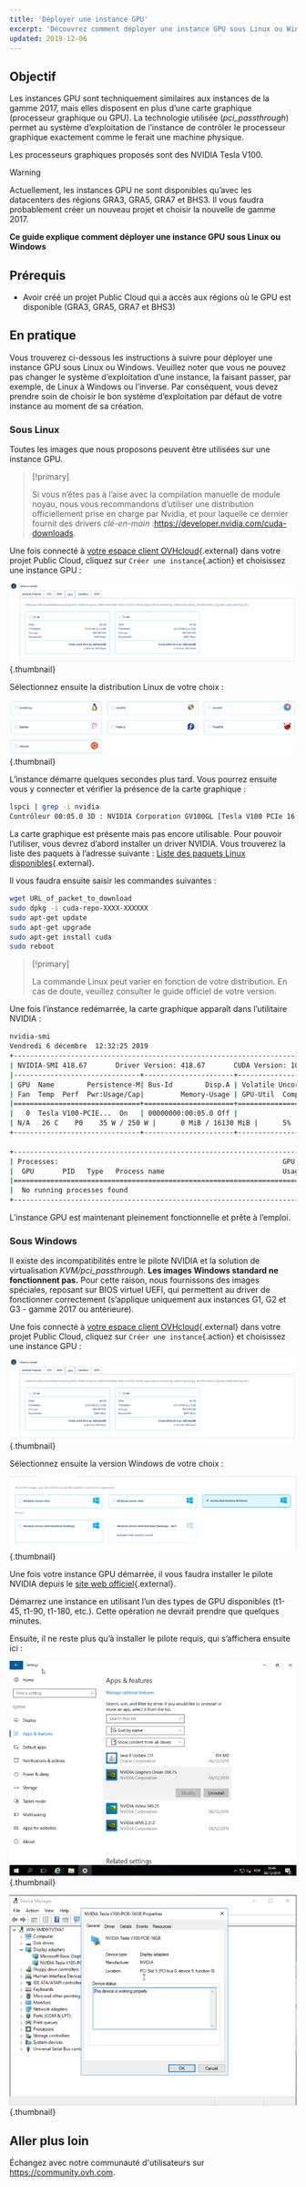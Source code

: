 ```yaml
---
title: 'Déployer une instance GPU'
excerpt: 'Découvrez comment déployer une instance GPU sous Linux ou Windows'
updated: 2019-12-06
---
```



## Objectif

Les instances GPU sont techniquement similaires aux instances de la gamme 2017, mais elles disposent en plus d’une carte graphique (processeur graphique ou GPU). La technologie utilisée (*pci_passthrough*) permet au système d’exploitation de l’instance de contrôler le processeur graphique exactement comme le ferait une machine physique.

Les processeurs graphiques proposés sont des NVIDIA Tesla V100. 

> [!warning]
>
> Actuellement, les instances GPU ne sont disponibles qu’avec les datacenters des régions GRA3, GRA5, GRA7 et BHS3. Il vous faudra probablement créer un nouveau projet et choisir la nouvelle de gamme 2017.
> 

**Ce guide explique comment déployer une instance GPU sous Linux ou Windows**

## Prérequis

- Avoir créé un projet Public Cloud qui a accès aux régions où le GPU est disponible (GRA3, GRA5, GRA7 et BHS3)

## En pratique

Vous trouverez ci-dessous les instructions à suivre pour déployer une instance GPU sous Linux ou Windows.
Veuillez noter que vous ne pouvez pas changer le système d’exploitation d’une instance, la faisant passer, par exemple, de Linux à Windows ou l’inverse. Par conséquent, vous devez prendre soin de choisir le bon système d’exploitation par défaut de votre instance au moment de sa création.


### Sous Linux

Toutes les images que nous proposons peuvent être utilisées sur une instance GPU.

> [!primary]
>
> Si vous n’êtes pas à l’aise avec la compilation manuelle de module noyau, nous vous recommandons d’utiliser une distribution officiellement prise en charge par Nvidia, et pour laquelle ce dernier fournit des drivers *clé-en-main* :<https://developer.nvidia.com/cuda-downloads>.
> 

Une fois connecté à [votre espace client OVHcloud](https://www.ovh.com/auth/?action=alleraugestionnaire){.external} dans votre projet Public Cloud, cliquez sur `Créer une instance`{.action} et choisissez une instance GPU :

![public-cloud](images/gpu.png){.thumbnail}

Sélectionnez ensuite la distribution Linux de votre choix :

![public-cloud](images/linuxchoice.png){.thumbnail}

L’instance démarre quelques secondes plus tard. Vous pourrez ensuite vous y connecter et vérifier la présence de la carte graphique : 

```bash
lspci | grep -i nvidia
Contrôleur 00:05.0 3D : NVIDIA Corporation GV100GL [Tesla V100 PCIe 16 Go] (rév. a1)
```

La carte graphique est présente mais pas encore utilisable. Pour pouvoir l’utiliser, vous devrez d’abord installer un driver NVIDIA. Vous trouverez la liste des paquets à l’adresse suivante : [Liste des paquets Linux disponibles](https://developer.download.nvidia.com/compute/cuda/repos/){.external}.

Il vous faudra ensuite saisir les commandes suivantes :

```sh
wget URL_of_packet_to_download
sudo dpkg -i cuda-repo-XXXX-XXXXXX
sudo apt-get update
sudo apt-get upgrade
sudo apt-get install cuda
sudo reboot
```

> [!primary]
>
> La commande Linux peut varier en fonction de votre distribution. En cas de doute, veuillez consulter le guide officiel de votre version.
> 


Une fois l’instance redémarrée, la carte graphique apparaît dans l’utilitaire NVIDIA :

```sh
nvidia-smi
Vendredi 6 décembre  12:32:25 2019       
+-----------------------------------------------------------------------------+
| NVIDIA-SMI 418.67       Driver Version: 418.67       CUDA Version: 10.1     |
|-------------------------------+----------------------+----------------------+
| GPU  Name        Persistence-M| Bus-Id        Disp.A | Volatile Uncorr. ECC |
| Fan  Temp  Perf  Pwr:Usage/Cap|         Memory-Usage | GPU-Util  Compute M. |
|===============================+======================+======================|
|   0  Tesla V100-PCIE...  On   | 00000000:00:05.0 Off |                    0 |
| N/A   26 C    P0    35 W / 250 W |      0 MiB / 16130 MiB |      5%      Par défaut |
+-------------------------------+----------------------+----------------------+
                                                                               
+-----------------------------------------------------------------------------+
| Processes:                                                       GPU Memory |
|  GPU       PID   Type   Process name                             Usage      |
|=============================================================================|
|  No running processes found                                                 |
+-----------------------------------------------------------------------------+
```

L’instance GPU est maintenant pleinement fonctionnelle et prête à l’emploi.


### Sous Windows

Il existe des incompatibilités entre le pilote NVIDIA et la solution de virtualisation *KVM/pci_passthrough*. **Les images Windows standard ne fonctionnent pas.**
Pour cette raison, nous fournissons des images spéciales, reposant sur BIOS virtuel UEFI, qui permettent au driver de fonctionner correctement (s’applique uniquement aux instances G1, G2 et G3 - gamme 2017 ou antérieure).

Une fois connecté à [votre espace client OVHcloud](https://www.ovh.com/auth/?action=alleraugestionnaire){.external} dans votre projet Public Cloud, cliquez sur `Créer une instance`{.action} et choisissez une instance GPU :

![public-cloud](images/gpu.png){.thumbnail}

Sélectionnez ensuite la version Windows de votre choix : 

![public-cloud](images/oschoice.png){.thumbnail}

Une fois votre instance GPU démarrée, il vous faudra installer le pilote NVIDIA depuis le [site web officiel](https://www.nvidia.com/Download/index.aspx){.external}.

Démarrez une instance en utilisant l’un des types de GPU disponibles (t1-45, t1-90, t1-180, etc.). Cette opération ne devrait prendre que quelques minutes.

Ensuite, il ne reste plus qu’à installer le pilote requis, qui s’affichera ensuite ici :

![public-cloud](images/driverson.png){.thumbnail}

![public-cloud](images/devicemanager.png){.thumbnail}

## Aller plus loin

Échangez avec notre communauté d'utilisateurs sur <https://community.ovh.com>.
